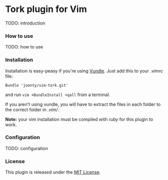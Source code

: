 # Tork plugin for Vim

TODO: introduction

### How to use

TODO: how to use

### Installation

Installation is easy-peasy if you're using [Vundle][2]. Just add this to your *.vimrc* file:

```vim
Bundle 'joonty/vim-tork.git'
```
and run `vim +BundleInstall +qall` from a terminal.

If you aren't using vundle, you will have to extract the files in each folder to the correct folder in *.vim/*.

**Note:** your vim installation must be compiled with *ruby* for this plugin to work.

### Configuration

TODO: configuration

### License

This plugin is released under the [MIT License][3].

[1]: http://vimdoc.sourceforge.net/htmldoc/quickfix.html
[2]: https://github.com/gmarik/vundle
[3]: https://raw.github.com/joonty/vim-tork/master/LICENSE
